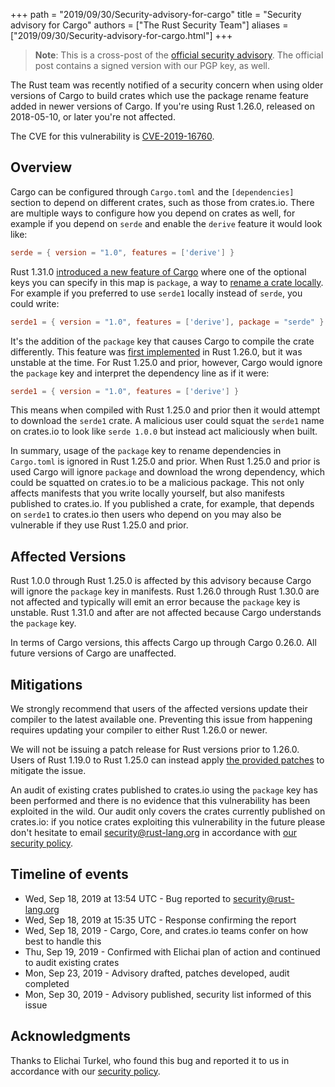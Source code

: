 +++
path = "2019/09/30/Security-advisory-for-cargo"
title = "Security advisory for Cargo"
authors = ["The Rust Security Team"]
aliases = ["2019/09/30/Security-advisory-for-cargo.html"]
+++

> **Note**: This is a cross-post of the [official security advisory]. The official
> post contains a signed version with our PGP key, as well.

The Rust team was recently notified of a security concern when using older versions of Cargo to build crates which use the package rename feature added in newer versions of Cargo. If you're using Rust 1.26.0, released on 2018-05-10, or later you're not affected.

The CVE for this vulnerability is [CVE-2019-16760][0].

## Overview

Cargo can be configured through `Cargo.toml` and the `[dependencies]` section to depend on different crates, such as those from crates.io. There are multiple ways to configure how you depend on crates as well, for example if you depend on `serde` and enable the `derive` feature it would look like:

```toml
serde = { version = "1.0", features = ['derive'] }
```

Rust 1.31.0 [introduced a new feature of Cargo][1] where one of the optional keys you can specify in this map is `package`, a way to [rename a crate locally][2]. For example if you preferred to use `serde1` locally instead of `serde`, you could write:

```toml
serde1 = { version = "1.0", features = ['derive'], package = "serde" }
```

It's the addition of the `package` key that causes Cargo to compile the crate differently. This feature was [first implemented][3] in Rust 1.26.0, but it was unstable at the time. For Rust 1.25.0 and prior, however, Cargo would ignore the `package` key and interpret the dependency line as if it were:

```toml
serde1 = { version = "1.0", features = ['derive'] }
```

This means when compiled with Rust 1.25.0 and prior then it would attempt to download the `serde1` crate. A malicious user could squat the `serde1` name on crates.io to look like `serde 1.0.0` but instead act maliciously when built.

In summary, usage of the `package` key to rename dependencies in `Cargo.toml` is ignored in Rust 1.25.0 and prior. When Rust 1.25.0 and prior is used Cargo will ignore `package` and download the wrong dependency, which could be squatted on crates.io to be a malicious package. This not only affects manifests that you write locally yourself, but also manifests published to crates.io. If you published a crate, for example, that depends on `serde1` to crates.io then users who depend on you may also be vulnerable if they use Rust 1.25.0 and prior.

## Affected Versions

Rust 1.0.0 through Rust 1.25.0 is affected by this advisory because Cargo will ignore the `package` key in manifests. Rust 1.26.0 through Rust 1.30.0 are not affected and typically will emit an error because the `package` key is unstable. Rust 1.31.0 and after are not affected because Cargo understands the `package` key.

In terms of Cargo versions, this affects Cargo up through Cargo 0.26.0. All future versions of Cargo are unaffected.

## Mitigations

We strongly recommend that users of the affected versions update their compiler to the latest available one. Preventing this issue from happening requires updating your compiler to either Rust 1.26.0 or newer.

We will not be issuing a patch release for Rust versions prior to 1.26.0. Users of Rust 1.19.0 to Rust 1.25.0 can instead apply [the provided patches][4] to mitigate the issue.

An audit of existing crates published to crates.io using the `package` key has been performed and there is no evidence that this vulnerability has been exploited in the wild. Our audit only covers the crates currently published on crates.io: if you notice crates exploiting this vulnerability in the future please don't hesitate to email security@rust-lang.org in accordance with [our security policy][5].

## Timeline of events

* Wed, Sep 18, 2019 at 13:54 UTC - Bug reported to security@rust-lang.org
* Wed, Sep 18, 2019 at 15:35 UTC - Response confirming the report
* Wed, Sep 18, 2019 - Cargo, Core, and crates.io teams confer on how best to handle this
* Thu, Sep 19, 2019 - Confirmed with Elichai plan of action and continued to audit existing crates
* Mon, Sep 23, 2019 - Advisory drafted, patches developed, audit completed
* Mon, Sep 30, 2019 - Advisory published, security list informed of this issue

## Acknowledgments

Thanks to Elichai Turkel, who found this bug and reported it to us in accordance
with our [security policy][5].

[0]: https://cve.mitre.org/cgi-bin/cvename.cgi?name=CVE-2019-16760
[1]: https://blog.rust-lang.org/2018/12/06/Rust-1.31-and-rust-2018.html#cargo-features
[2]: https://doc.rust-lang.org/cargo/reference/specifying-dependencies.html#renaming-dependencies-in-cargotoml
[3]: https://github.com/rust-lang/cargo/pull/4953
[4]: https://gist.github.com/pietroalbini/0d293b24a44babbeb6187e06eebd4992
[5]: https://www.rust-lang.org/policies/security
[official security advisory]: https://groups.google.com/forum/#!topic/rustlang-security-announcements/rVQ5e3TDnpQ
